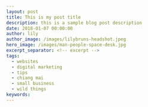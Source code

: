 ```yaml
---
layout: post
title: This is my post title
description: this is a sample blog post description
date: 2018-01-07 00:00:00
author: lily
author_image: /images/lilybruns-headshot.jpeg
hero_image: /images/man-people-space-desk.jpg
excerpt_separator: <!-- excerpt -->
tags:
  - websites
  - digital marketing
  - tips
  - chiang mai
  - small business
  - wild things
keywords:
---
```



